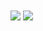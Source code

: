
<img align="center" src="https://github-readme-stats.vercel.app/api?username=frankkopp&show_icons=true&theme=radicals" />
<img align="center" src="https://github-readme-stats.vercel.app/api/top-langs/?username=frankkopp)" />

